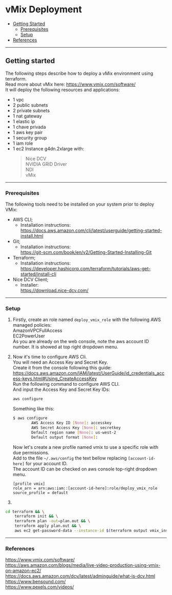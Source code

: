 # vMix Deployment

- [Getting Started](#getting-started)
    - [Prerequisites](#prerequisites)
    - [Setup](#setup)
- [References](#references)
---
## Getting started

The following steps describe how to deploy a vMix environment using terraform.  
Read more about vMix here: https://www.vmix.com/software/  
It will deploy the following resources and applications:  

- 1 vpc  
- 2 public subnets  
- 2 private subnets  
- 1 nat gateway  
- 1 elastic ip  
- 1 chave privada  
- 1 aws key pair  
- 1 security group  
- 1 iam role  
- 1 ec2 Instance g4dn.2xlarge with:  
  > Nice DCV  
  > NVIDIA GRID Driver  
  > NDI  
  > vMix

---
### Prerequisites

The following tools need to be installed on your system prior to deploy VMix:
- AWS CLI;
    - Installation instructions:  
    https://docs.aws.amazon.com/cli/latest/userguide/getting-started-install.html  
- Git;  
    - Installation instructions:  
    https://git-scm.com/book/en/v2/Getting-Started-Installing-Git  
- Terraform;
    - Installation instructions: 
    https://developer.hashicorp.com/terraform/tutorials/aws-get-started/install-cli
- Nice DCV Client;
    - Installer:  
    https://download.nice-dcv.com/  

---
### Setup
1. Firstly, create an role named ``deploy_vmix_role`` with the following AWS managed policies:  
    AmazonVPCFullAccess  
    EC2PowerUser  
   As you are already on the web console, note the aws account ID number. It is showed at top right dropdown menu.  


2. Now it's time to configure AWS Cli.  
You will need an Access Key and Secret Key.  
Create it from the console following this guide:  
https://docs.aws.amazon.com/IAM/latest/UserGuide/id_credentials_access-keys.html#Using_CreateAccessKey    
Run the following command to configure AWS CLI.  
And input the Access Key and Secret Key IDs:  
    ```bash
    aws configure
    ```
    Something like this:  
    ```bash
    $ aws configure
            AWS Access Key ID [None]: accesskey
            AWS Secret Access Key [None]: secretkey
            Default region name [None]: us-west-2
            Default output format [None]:
    ```
    Now let's create a new profile named vmix to use a specific role with due permissions.  
    Add to the file ``~/.aws/config`` the text bellow replacing ``[account-id-here]`` for your account ID.  
    The account ID can be checked on aws console top-right dropdown menu.  
    ```
    [profile vmix]
    role_arn = arn:aws:iam::[account-id-here]:role/deploy_vmix_role
    source_profile = default
    ```  
2. 
```bash
cd terraform && \
	terraform init && \
	terraform plan -out=plan.out && \
	terraform apply plan.out && \
	aws ec2 get-password-data --instance-id $(terraform output vmix_instance_id | sed 's/"//g') --priv-launch-key ./vmix.pem --profile msolution --region us-west-1 | jq -r '.PasswordData'
```



---
### References ###
https://www.vmix.com/software/  
https://aws.amazon.com/blogs/media/live-video-production-using-vmix-on-amazon-ec2/  
https://docs.aws.amazon.com/dcv/latest/adminguide/what-is-dcv.html  
https://www.bensound.com/  
https://www.pexels.com/videos/ 





